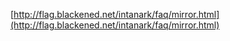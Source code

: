 [http://flag.blackened.net/intanark/faq/mirror.html](http://flag.blackened.net/intanark/faq/mirror.html)
